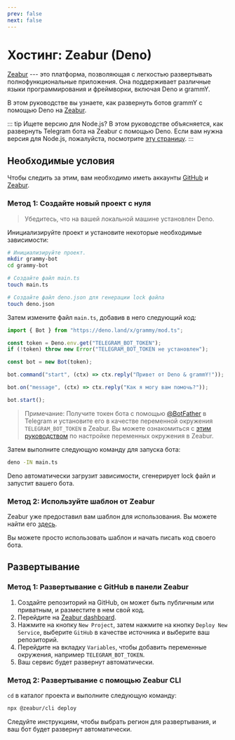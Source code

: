```yaml
---
prev: false
next: false
---
```


# Хостинг: Zeabur (Deno)

[Zeabur](https://zeabur.com) --- это платформа, позволяющая с легкостью
развертывать полнофункциональные приложения. Она поддерживает различные языки
программирования и фреймворки, включая Deno и grammY.

В этом руководстве вы узнаете, как развернуть ботов grammY с помощью Deno на
[Zeabur](https://zeabur.com).

::: tip Ищете версию для Node.js? В этом руководстве объясняется, как развернуть
Telegram бота на Zeabur с помощью Deno. Если вам нужна версия для Node.js,
пожалуйста, посмотрите [эту страницу](./zeabur-nodejs). :::

## Необходимые условия

Чтобы следить за этим, вам необходимо иметь аккаунты
[GitHub](https://github.com) и [Zeabur](https://zeabur.com).

### Метод 1: Создайте новый проект с нуля

> Убедитесь, что на вашей локальной машине установлен Deno.

Инициализируйте проект и установите некоторые необходимые зависимости:

```sh
# Инициализируйте проект.
mkdir grammy-bot
cd grammy-bot

# Создайте файл main.ts
touch main.ts

# Создайте файл deno.json для генерации lock файла
touch deno.json
```

Затем измените файл `main.ts`, добавив в него следующий код:

```ts
import { Bot } from "https://deno.land/x/grammy/mod.ts";

const token = Deno.env.get("TELEGRAM_BOT_TOKEN");
if (!token) throw new Error("TELEGRAM_BOT_TOKEN не установлен");

const bot = new Bot(token);

bot.command("start", (ctx) => ctx.reply("Привет от Deno & grammY!"));

bot.on("message", (ctx) => ctx.reply("Как я могу вам помочь?"));

bot.start();
```

> Примечание: Получите токен бота с помощью [@BotFather](https://t.me/BotFather)
> в Telegram и установите его в качестве переменной окружения
> `TELEGRAM_BOT_TOKEN` в Zeabur. Вы можете ознакомиться с
> [этим руководством](https://zeabur.com/docs/en-US/deploy/variables) по
> настройке переменных окружения в Zeabur.

Затем выполните следующую команду для запуска бота:

```sh
deno -IN main.ts
```

Deno автоматически загрузит зависимости, сгенерирует lock файл и запустит вашего
бота.

### Метод 2: Используйте шаблон от Zeabur

Zeabur уже предоставил вам шаблон для использования. Вы можете найти его
[здесь](https://github.com/zeabur/deno-telegram-bot-starter).

Вы можете просто использовать шаблон и начать писать код своего бота.

## Развертывание

### Метод 1: Развертывание с GitHub в панели Zeabur

1. Создайте репозиторий на GitHub, он может быть публичным или приватным, и
   разместите в нем свой код.
2. Перейдите на [Zeabur dashboard](https://dash.zeabur.com).
3. Нажмите на кнопку `New Project`, затем нажмите на кнопку
   `Deploy New Service`, выберите `GitHub` в качестве источника и выберите ваш
   репозиторий.
4. Перейдите на вкладку `Variables`, чтобы добавить переменные окружения,
   например `TELEGRAM_BOT_TOKEN`.
5. Ваш сервис будет развернут автоматически.

### Метод 2: Развертывание с помощью Zeabur CLI

`cd` в каталог проекта и выполните следующую команду:

```sh
npx @zeabur/cli deploy
```

Следуйте инструкциям, чтобы выбрать регион для развертывания, и ваш бот будет
развернут автоматически.
